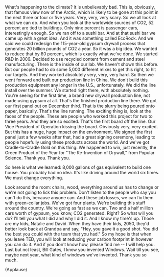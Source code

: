 
What&#39;s happening to the climate?
It is unbelievably bad.
This is, obviously, that famous view now of the Arctic,
which is likely to be gone at this point
in the next three or four or five years. Very, very, very scary.
So we all look at what we can do.
And when you look at the worldwide sources of CO2,
52 percent are tied to buildings.
Only nine percent is passenger cars, interestingly enough.
So we ran off to a sushi bar.
And at that sushi bar we came up with a great idea.
And it was something called EcoRock.
And we said we could redesign the 115-year-old
gypsum drywall process that generates
20 billion pounds of CO2 a year.
So it was a big idea. We wanted to reduce that by 80 percent,
which is exactly what we&#39;ve done.
We started R&amp;D in 2006.
Decided to use recycled content from cement
and steel manufacturing.
There is the inside of our lab. We haven&#39;t shown this before.
But our people had to do some 5,000
different mixes to get this right, to hit our targets.
And they worked absolutely very, very, very hard.
So then we went forward and built our production line in China.
We don&#39;t build this production equipment any longer in the U.S., unfortunately.
We did the line install over the summer.
We started right there, with absolutely nothing.
You&#39;re seeing for the first time, a brand new drywall production line,
not made using gypsum at all.
That&#39;s the finished production line there.
We got our first panel out on December third.
That is the slurry being poured onto paper, basically. That&#39;s the line running.
The exciting thing is, look at the faces of the people.
These are people who worked this project for two to three years.
And they are so excited. That&#39;s the first board off the line.
Our Vice President of Operation kissing the board. Obviously very, very excited.
But this has a huge, huge impact on the environment.
We signed the first panel just a few weeks after that, had a great signing ceremony,
leading to people hopefully using these products across the world.
And we&#39;ve got Cradle-to-Cradle Gold on this thing.
We happened to win, just recently, the Green Product of the Year
for &quot;The Re-Invention of Drywall,&quot; from Popular Science.
Thank you. Thank you.

So here is what we learned: 8,000 gallons of gas
equivalent to build one house.
You probably had no idea. It&#39;s like driving around the world six times.
We must change everything.

Look around the room: chairs, wood,
everything around us has to change or we&#39;re not going to lick this problem.
Don&#39;t listen to the people who say you can&#39;t do this, because anyone can.
And these job losses, we can fix them with green-collar jobs.
We&#39;ve got four plants. We&#39;re building this stuff around the country.
We&#39;re going as fast as we can.
Two and a half million cars worth of gypsum,
you know, CO2 generated. Right?
So what will you do? I&#39;ll tell you what I did and why I did it. And I know my time&#39;s up.
Those are my kids, Natalie and David.
When they have their kids, 2050,
they&#39;d better look back at Grandpa and say,
&quot;Hey, you gave it a good shot. You did the best you could
with the team that you had.&quot;
So my hope is that when you leave TED,
you will look at reducing your carbon footprint
in however you can do it.
And if you don&#39;t know how, please find me -- I will help you.
Last but not least, Bill Gates, I know you invented Windows.
Wait till you see, maybe next year, what kind of windows we&#39;ve invented.
Thank you so much.

(Applause)

